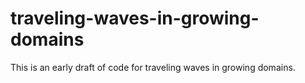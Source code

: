 # traveling-waves-in-growing-domains
 
This is an early draft of code for traveling waves in growing domains.
